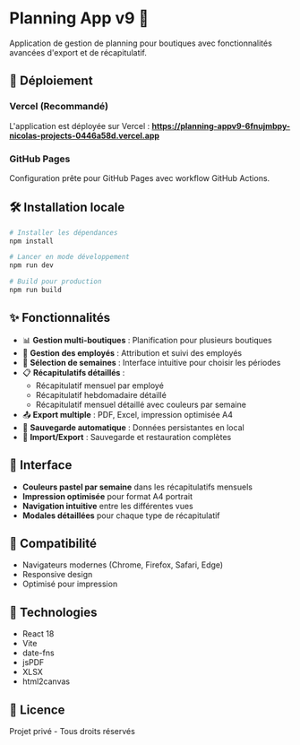 # Planning App v9 📅

Application de gestion de planning pour boutiques avec fonctionnalités avancées d'export et de récapitulatif.

## 🚀 Déploiement

### Vercel (Recommandé)
L'application est déployée sur Vercel : 
**https://planning-appv9-6fnujmbpy-nicolas-projects-0446a58d.vercel.app**

### GitHub Pages
Configuration prête pour GitHub Pages avec workflow GitHub Actions.

## 🛠️ Installation locale

```bash
# Installer les dépendances
npm install

# Lancer en mode développement
npm run dev

# Build pour production
npm run build
```

## ✨ Fonctionnalités

- 📊 **Gestion multi-boutiques** : Planification pour plusieurs boutiques
- 👥 **Gestion des employés** : Attribution et suivi des employés
- 📅 **Sélection de semaines** : Interface intuitive pour choisir les périodes
- 📋 **Récapitulatifs détaillés** : 
  - Récapitulatif mensuel par employé
  - Récapitulatif hebdomadaire détaillé
  - Récapitulatif mensuel détaillé avec couleurs par semaine
- 📤 **Export multiple** : PDF, Excel, impression optimisée A4
- 💾 **Sauvegarde automatique** : Données persistantes en local
- 🔄 **Import/Export** : Sauvegarde et restauration complètes

## 🎨 Interface

- **Couleurs pastel par semaine** dans les récapitulatifs mensuels
- **Impression optimisée** pour format A4 portrait
- **Navigation intuitive** entre les différentes vues
- **Modales détaillées** pour chaque type de récapitulatif

## 📱 Compatibilité

- Navigateurs modernes (Chrome, Firefox, Safari, Edge)
- Responsive design
- Optimisé pour impression

## 🔧 Technologies

- React 18
- Vite
- date-fns
- jsPDF
- XLSX
- html2canvas

## 📄 Licence

Projet privé - Tous droits réservés
